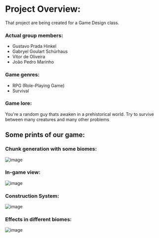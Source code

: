 # **Project Overview:**
That project are being created for a Game Design class.

### **Actual group members:**
* Gustavo Prada Hinkel
* Gabryel Goulart Schürhaus
* Vitor de Oliveira
* João Pedro Marinho

### **Game genres:**
* RPG (Role-Playing Game)
* Survival

### **Game lore:**
You're a random guy thats awaken in a prehistorical world.
Try to survive between many creatures and many other problems

## **Some prints of our game:**
### **Chunk generation with some biomes:**
![image](https://user-images.githubusercontent.com/78951385/167483489-7c9ead69-2872-4cd0-82b0-2fb0680b0748.png)

### **In-game view:**
![image](https://user-images.githubusercontent.com/78951385/167482170-a141c8f3-add2-44b5-a221-fef3cf1d5036.png)

### **Construction System:**
![image](https://user-images.githubusercontent.com/78951385/169368751-d10d21d4-7cc7-4a14-8a04-89664853cb24.png)

### **Effects in different biomes:**
![image](https://user-images.githubusercontent.com/78951385/169369005-ba133203-d9b2-4125-906b-aa1d517716d6.png)
